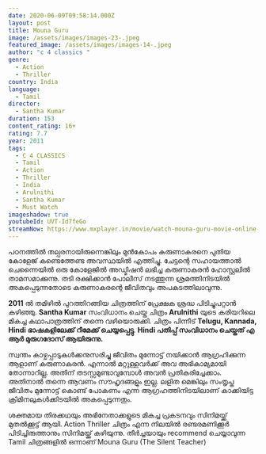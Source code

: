 ```yaml
---
date: 2020-06-09T09:58:14.000Z
layout: post
title: Mouna Guru
image: /assets/images/images-23-.jpeg
featured_image: /assets/images/images-14-.jpeg
author: "c 4 classics "
genre:
  - Action
  - Thriller
country: India
language:
  - Tamil
director:
  - Santha Kumar
duration: 153
content_rating: 16+
rating: 7.7
year: 2011
tags:
  - C 4 CLASSICS
  - Tamil
  - Action
  - Thriller
  - India
  - Arulnithi
  - Santha Kumar
  - Must Watch
imageshadow: true
youtubeId: UVT-Id7feGo
streamNow: https://www.mxplayer.in/movie/watch-mouna-guru-movie-online-418bfdfa288a2addea1fceb72fa3d040?watch=true
---
```

പഠനത്തിൽ തല്പരനായിരുന്നെങ്കിലും മുൻകോപം കരുണാകരനെ പുതിയ കോളേജ് കണ്ടെത്തേണ്ട അവസ്ഥയിൽ എത്തിച്ചു. ചേട്ടന്റെ സഹായത്താൽ ചെന്നൈയിൽ ഒരു കോളേജിൽ അഡ്മിഷൻ ലഭിച്ച കരുണാകരൻ ഹോസ്റ്റലിൽ താമസമാക്കുന്നു. തടി രക്ഷിക്കാൻ പോലീസ് നടത്തുന്ന ശ്രമത്തിനിടയിൽ അകപ്പെടുന്നതോടെ കരുണാകരന്റെ  ജീവിതവും അപകടത്തിലാവുന്നു.

**2011** ൽ തമിഴിൽ പുറത്തിറങ്ങിയ ചിത്രത്തിന് പ്രേക്ഷക ശ്രദ്ധ പിടിച്ചുപറ്റാൻ കഴിഞ്ഞു. **Santha Kumar** സംവിധാനം ചെയ്ത ചിത്രം **Arulnithi** യുടെ കരിയറിലെ മികച്ച കഥാപാത്രത്തിന് തന്നെ വഴിയൊരുക്കി. ചിത്രം പിന്നീട് **Telugu, Kannada, Hindi ഭാഷകളിലേക്ക് റീമേക്ക് ചെയ്യപ്പെട്ടു**. **Hindi പതിപ്പ് സംവിധാനം ചെയ്തത് എ ആർ മുരുഗദോസ് ആയിരുന്നു.**

സ്വന്തം കാഴ്ചപ്പാടുകൾക്കനുസരിച്ചു ജീവിതം മുന്നോട്ട് നയിക്കാൻ ആഗ്രഹിക്കുന്ന ആളാണ് കരുണാകരൻ. എന്നാൽ മറ്റുള്ളവർക്ക് അവ അഭികാമ്യമായി തോന്നാറില്ല. അതിന് തടസ്സമുണ്ടാവുമ്പോൾ അവൻ പ്രതികരിച്ചേക്കാം. അതിനാൽ തന്നെ ആവണം സൗഹൃദങ്ങളും ഇല്ല. ലളിത മെങ്കിലും സംതൃപ്ത ജീവിതം മുന്നോട്ട് കൊണ്ട് പോകണം എന്ന ആഗ്രഹത്തിനിടയിലാണ് കാക്കിയിട്ട ക്രിമിനലുകൾക്കിടയിൽ അകപ്പെടുന്നതും. 

ശക്തമായ തിരക്കഥയും അഭിനേതാക്കളുടെ മികച്ച പ്രകടനവും സിനിമയ്ക്ക് മുതൽക്കൂട്ട് ആയി. Action Thriller ചിത്രം എന്ന നിലയിൽ രണ്ടരമണിക്കൂർ പിടിച്ചിരുത്താനും സിനിമയ്ക്ക് കഴിയുന്നു. തീർച്ചയായും recommend ചെയ്യാവുന്ന Tamil ചിത്രങ്ങളിൽ ഒന്നാണ് Mouna Guru (The Silent Teacher)